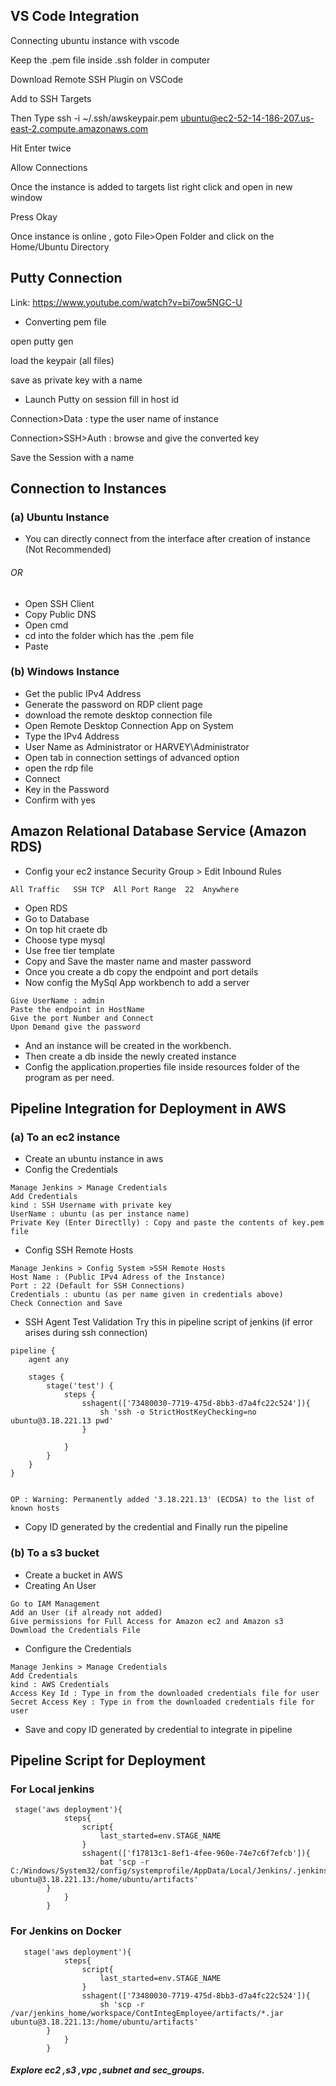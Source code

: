 ## VS Code Integration
Connecting ubuntu instance with vscode

Keep the .pem file inside .ssh folder in computer

Download Remote SSH Plugin on VSCode

Add to SSH Targets

Then Type
ssh -i ~/.ssh/awskeypair.pem  ubuntu@ec2-52-14-186-207.us-east-2.compute.amazonaws.com

Hit Enter twice 

Allow Connections

Once the instance is added to targets list right click and open in new window 

Press Okay

Once instance is online , goto File>Open Folder and click on the Home/Ubuntu Directory

## Putty Connection
Link:
https://www.youtube.com/watch?v=bi7ow5NGC-U

* Converting pem file

open putty gen 

load the keypair (all files)

save as private key with a name

* Launch Putty
on session fill in host id

Connection>Data : type the user name of instance

Connection>SSH>Auth : browse and give the converted key

Save the Session with a name


## Connection to Instances
### (a) Ubuntu Instance
* You can directly connect from the interface after creation of instance (Not Recommended)
###### OR
* Open SSH Client
* Copy Public DNS 
* Open cmd
* cd into the folder which has the .pem file
* Paste 


### (b) Windows Instance
* Get the public IPv4 Address
* Generate the password on RDP client page
* download the remote desktop connection file
* Open Remote Desktop Connection App on System
* Type the IPv4 Address
* User Name as Administrator or HARVEY\Administrator
* Open tab in connection settings of advanced option
* open the rdp file 
* Connect
* Key in the Password
* Confirm with yes



## Amazon Relational Database Service (Amazon RDS)
* Config your ec2 instance Security Group > Edit Inbound Rules
```
All Traffic   SSH TCP  All Port Range  22  Anywhere 
```
* Open RDS
* Go to Database
* On top hit craete db
* Choose type mysql
* Use free tier template
* Copy and Save the master name and master password
* Once you create a db copy the endpoint and port details
* Now config the MySql App workbench to add a server
```
Give UserName : admin
Paste the endpoint in HostName
Give the port Number and Connect
Upon Demand give the password
``` 
* And an instance will be created in the workbench.
* Then create a db inside the newly created instance
* Config the application.properties file inside resources folder of the program as per need.






## Pipeline Integration for Deployment in AWS 

### (a) To an ec2 instance
* Create an ubuntu instance in aws
* Config the Credentials
```
Manage Jenkins > Manage Credentials 
Add Credentials
kind : SSH Username with private key
UserName : ubuntu (as per instance name)
Private Key (Enter Directlly) : Copy and paste the contents of key.pem file
```
* Config SSH Remote Hosts
```
Manage Jenkins > Config System >SSH Remote Hosts
Host Name : (Public IPv4 Adress of the Instance)
Port : 22 (Default for SSH Connections)
Credentials : ubuntu (as per name given in credentials above)
Check Connection and Save
```
* SSH Agent Test Validation
Try this in pipeline script of jenkins (if error arises during ssh connection)
```
pipeline {
    agent any

    stages {
        stage('test') {
            steps {
                sshagent(['73480030-7719-475d-8bb3-d7a4fc22c524']){
                    sh 'ssh -o StrictHostKeyChecking=no ubuntu@3.18.221.13 pwd'
                }
                
            }
        }
    }
}


OP : Warning: Permanently added '3.18.221.13' (ECDSA) to the list of known hosts
```
* Copy ID generated by the credential and Finally run the pipeline

### (b) To a s3 bucket
* Create a bucket in AWS
* Creating An User
```
Go to IAM Management 
Add an User (if already not added)
Give permissions for Full Access for Amazon ec2 and Amazon s3
Dowmload the Credentials File
```
* Configure the Credentials
```
Manage Jenkins > Manage Credentials 
Add Credentials
kind : AWS Credentials
Access Key Id : Type in from the downloaded credentials file for user
Secret Access Key : Type in from the downloaded credentials file for user
```
* Save and copy ID generated by credential to integrate in pipeline



## Pipeline Script for Deployment
### For Local jenkins
```
 stage('aws deployment'){
            steps{
                script{
                    last_started=env.STAGE_NAME
                }
                sshagent(['f17813c1-8ef1-4fee-960e-74e7c6f7efcb']){
                    bat 'scp -r C:/Windows/System32/config/systemprofile/AppData/Local/Jenkins/.jenkins/workspace/ContinuousIntegrationPipeline/artifacts/*.jar ubuntu@3.18.221.13:/home/ubuntu/artifacts'
        }
            }
        } 
```

### For Jenkins on Docker
```
   stage('aws deployment'){
            steps{
                script{
                    last_started=env.STAGE_NAME
                }
                sshagent(['73480030-7719-475d-8bb3-d7a4fc22c524']){
                    sh 'scp -r /var/jenkins_home/workspace/ContIntegEmployee/artifacts/*.jar ubuntu@3.18.221.13:/home/ubuntu/artifacts'
        }
            }
        } 
```


##### Explore ec2 ,s3 ,vpc ,subnet and sec_groups.